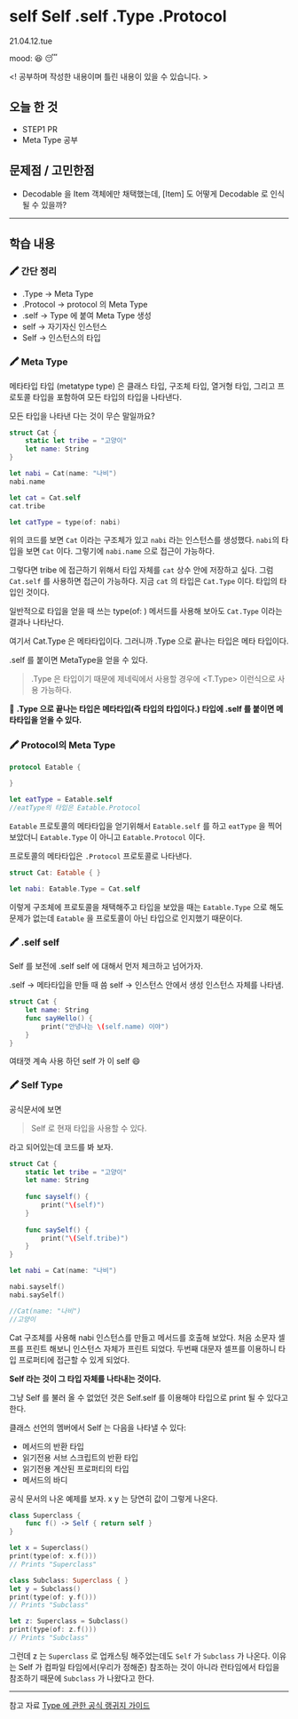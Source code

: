 # self Self .self .Type .Protocol
21.04.12.tue

mood: 😆 😴

<! 공부하며 작성한 내용이며 틀린 내용이 있을 수 있습니다. >

## 오늘 한 것
- STEP1 PR
- Meta Type 공부

## 문제점 / 고민한점
- Decodable 을 Item 객체에만 채택했는데, [Item] 도 어떻게 Decodable 로 인식 될 수 있을까?

---

## 학습 내용
### 🖍 간단 정리 
* .Type -> Meta Type
* .Protocol -> protocol 의 Meta Type 
* .self -> Type 에 붙여 Meta Type 생성
* self -> 자기자신 인스턴스 
* Self -> 인스턴스의 타입

### 🖍 Meta Type

메타타입 타입 (metatype type) 은 클래스 타입, 구조체 타입, 열거형 타입, 그리고 프로토콜 타입을 포함하여 모든 타입의 타입을 나타낸다. 

모든 타입을 나타낸 다는 것이 무슨 말일까요?

```swift
struct Cat {
    static let tribe = "고양이"
    let name: String
}

let nabi = Cat(name: "나비")
nabi.name

let cat = Cat.self
cat.tribe

let catType = type(of: nabi)
```
위의 코드를 보면 `Cat` 이라는 구조체가 있고 `nabi` 라는 인스턴스를 생성했다.
`nabi`의 타입을 보면 `Cat` 이다. 그렇기에 `nabi.name` 으로 접근이 가능하다. 

그렇다면 tribe 에 접근하기 위해서 타입 자체를 `cat` 상수 안에 저장하고 싶다.
그럼 `Cat.self` 를 사용하면 접근이 가능하다. 
지금 `cat` 의 타입은 `Cat.Type` 이다. 타입의 타입인 것이다.

일반적으로 타입을 얻을 때 쓰는 type(of: ) 메서드를 사용해 보아도 `Cat.Type` 이라는 결과나 나타난다. 

여기서 Cat.Type 은 메타타입이다. 
그러니까 .Type 으로 끝나는 타입은 메타 타입이다.

.self 를 붙이면 MetaType을 얻을 수 있다. 

> .Type 은 타입이기 때문에
> 제네릭에서 사용할 경우에 <T.Type> 이런식으로 사용 가능하다.

📌
**.Type 으로 끝나는 타입은 메타타입(즉 타입의 타입이다.)
타입에 .self 를 붙이면 메타타입을 얻을 수 있다.**

### 🖍 Protocol의 Meta Type

```swift
protocol Eatable {
    
}

let eatType = Eatable.self
//eatType의 타입은 Eatable.Protocol
```
`Eatable` 프로토콜의 메타타입을 얻기위해서 `Eatable.self` 를 하고 `eatType` 을 찍어보았더니 
`Eatable.Type` 이 아니고 `Eatable.Protocol` 이다. 

프로토콜의 메타타입은 `.Protocol` 프로토콜로 나타낸다. 

```swift
struct Cat: Eatable { }

let nabi: Eatable.Type = Cat.self
```
이렇게 구조체에 프로토콜을 채택해주고 타입을 보았을 때는 `Eatable.Type` 으로 해도 문제가 없는데 `Eatable` 을 프로토콜이 아닌 타입으로 인지했기 때문이다. 

### 🖍 .self self
Self 를 보전에 .self self 에 대해서 먼저 체크하고 넘어가자. 

.self -> 메타타입을 만들 때 씀
self -> 인스턴스 안에서 생성 인스턴스 자체를 나타냄.

```swift
struct Cat {
    let name: String
    func sayHello() {
        print("안녕나는 \(self.name) 이야")
    }
}
```
여태껏 계속 사용 하던 self 가 이 self 😄

### 🖍 Self Type
공식문서에 보면
> Self 로 현재 타입을 사용할 수 있다.

라고 되어있는데 코드를 봐 보자. 
```swift
struct Cat {
    static let tribe = "고양이"
    let name: String
    
    func sayself() {
        print("\(self)")
    }
    
    func saySelf() {
        print("\(Self.tribe)")
    }
}

let nabi = Cat(name: "나비")

nabi.sayself()
nabi.saySelf()

//Cat(name: "나비")
//고양이
```
Cat 구조체를 사용해 nabi 인스턴스를 만들고 메서드를 호출해 보았다. 
처음 소문자 셀프를 프린트 해보니 인스턴스 자체가 프린트 되었다. 
두번째 대문자 셀프를 이용하니 타입 프로퍼티에 접근할 수 있게 되었다. 

**Self 라는 것이 그 타입 자체를 나타내는 것이다.**

그냥 Self 를 불러 올 수 없었던 것은 Self.self 를 이용해야 타입으로 print 될 수 있다고 한다.
 

클래스 선언의 멤버에서 Self 는 다음을 나타낼 수 있다:
* 메서드의 반환 타입
* 읽기전용 서브 스크립트의 반환 타입
* 읽기전용 계산된 프로퍼티의 타입
* 메서드의 바디

공식 문서의 나온 예제를 보자. 
x y 는 당연히 값이 그렇게 나온다. 
```swift
class Superclass {
    func f() -> Self { return self }
}

let x = Superclass()
print(type(of: x.f()))
// Prints "Superclass"

class Subclass: Superclass { }
let y = Subclass()
print(type(of: y.f()))
// Prints "Subclass"

let z: Superclass = Subclass()
print(type(of: z.f()))
// Prints "Subclass"
```
그런데 z 는 `Superclass` 로 업캐스팅 해주었는데도 `Self` 가 `Subclass` 가 나온다.
이유는 Self 가 컴파일 타임에서(우리가 정해준) 참조하는 것이 아니라 런타임에서 타입을 참조하기 때문에  `Subclass` 가 나왔다고 한다. 

---
참고 자료 
[Type 에 관한 공식 랭귀지 가이드](https://docs.swift.org/swift-book/ReferenceManual/Types.html)
